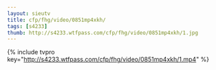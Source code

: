 ```yaml
--- 
layout: sieutv
title: cfp/fhg/video/0851mp4xkh/
tags: [s4233]
thumb: http://s4233.wtfpass.com/cfp/fhg/video/0851mp4xkh/1.jpg
---
```

{% include tvpro key="http://s4233.wtfpass.com/cfp/fhg/video/0851mp4xkh/1.mp4" %} 
